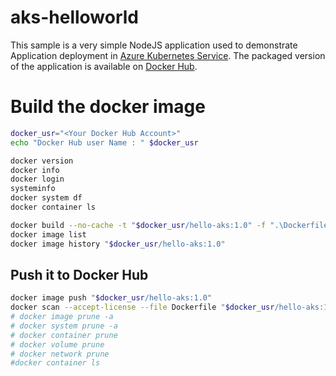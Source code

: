 # aks-helloworld

This sample is a very simple NodeJS application used to demonstrate Application deployment in [Azure Kubernetes Service](https://docs.microsoft.com/en-us/azure/aks). 
The packaged version of the application is available on [Docker Hub](https://hub.docker.com/r/pinpindock/hello-aks).

# Build the docker image
```sh
docker_usr="<Your Docker Hub Account>"
echo "Docker Hub user Name : " $docker_usr 

docker version
docker info
docker login
systeminfo
docker system df
docker container ls

docker build --no-cache -t "$docker_usr/hello-aks:1.0" -f ".\Dockerfile" .
docker image list
docker image history "$docker_usr/hello-aks:1.0"
```

## Push it to Docker Hub
```sh
docker image push "$docker_usr/hello-aks:1.0"
docker scan --accept-license --file Dockerfile "$docker_usr/hello-aks:1.0"
# docker image prune -a
# docker system prune -a
# docker container prune
# docker volume prune
# docker network prune
#docker container ls
```